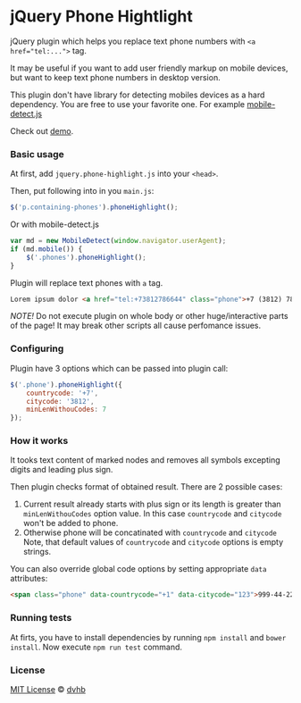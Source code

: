 # jQuery Phone Hightlight

jQuery plugin which helps you replace text phone numbers with `<a href="tel:...">` tag.

It may be useful if you want to add user friendly markup on mobile devices, 
but want to keep text phone numbers in desktop version.

This plugin don't have library for detecting mobiles devices as a hard dependency.
You are free to use your favorite one. For example [mobile-detect.js](https://github.com/hgoebl/mobile-detect.js)

Check out [demo](http://dvhbru.github.io/dvhb-phone-hightlight/).

### Basic usage

At first, add `jquery.phone-highlight.js` into your `<head>`.

Then, put following into in you `main.js`:

```javascript
$('p.containing-phones').phoneHighlight();
```

Or with mobile-detect.js

```javascript
var md = new MobileDetect(window.navigator.userAgent);
if (md.mobile()) {
    $('.phones').phoneHighlight();
}
```

Plugin will replace text phones with `a` tag. 

```HTML
Lorem ipsum dolor <a href="tel:+73812786644" class="phone">+7 (3812) 78-66-44</a>
```

*NOTE!* Do not execute plugin on whole body or other huge/interactive parts of 
the page! It may break other scripts all cause perfomance issues.

### Configuring

Plugin have 3 options which can be passed into plugin call:

```javascript
$('.phone').phoneHighlight({
	countrycode: '+7',
	citycode: '3812',
	minLenWithouCodes: 7
});
```

### How it works

It tooks text content of marked nodes and removes all symbols
excepting digits and leading plus sign.

Then plugin checks format of obtained result. There are 2 possible cases:

1. Current result already starts with plus sign or its length is greater than 
`minLenWithouCodes` option value. In this case `countrycode` and `citycode`
won't be added to phone.
2. Otherwise phone will be concatinated with `countrycode` and `citycode`
Note, that default values of `countrycode` and `citycode` options is
empty strings.

You can also override global code options by setting 
appropriate `data` attributes:

```HTML
<span class="phone" data-countrycode="+1" data-citycode="123">999-44-22</span>
```

### Running tests

At firts, you have to install dependencies by running `npm install`
and `bower install`. Now execute `npm run test` command.

### License

[MIT License](./LICENSE) © [dvhb](https://github.com/dvhbru)

